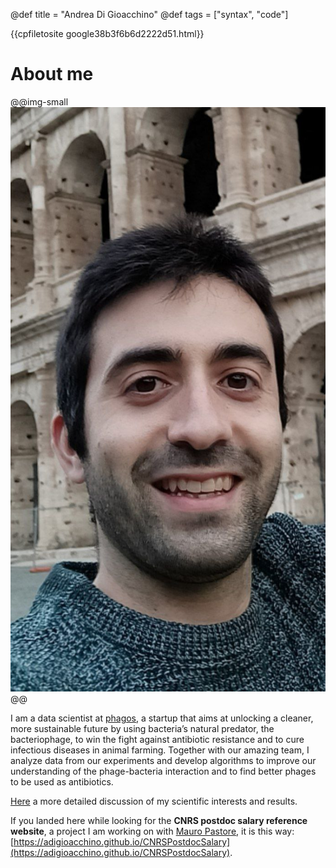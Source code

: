 @def title = "Andrea Di Gioacchino"
@def tags = ["syntax", "code"]

{{cpfiletosite google38b3f6b6d2222d51.html}}
# About me

@@img-small
![Andrea Di Gioacchino](/assets/myphoto.jpg)
@@

I am a data scientist at [phagos](https://www.phagos.org/), a startup that aims at unlocking a cleaner, more sustainable future by using bacteria’s natural predator, the bacteriophage, to win the fight against antibiotic resistance and to cure infectious diseases in animal farming.
Together with our amazing team, I analyze data from our experiments and develop algorithms to improve our understanding of the phage-bacteria interaction and to find better phages to be used as antibiotics.

[Here](/pages/research) a more detailed discussion of my scientific interests and results.

If you landed here while looking for the **CNRS postdoc salary reference website**, a project I am working on with [Mauro Pastore](https://www.linkedin.com/in/mauro-pastore-781a28246/), it is this way: [https://adigioacchino.github.io/CNRSPostdocSalary](https://adigioacchino.github.io/CNRSPostdocSalary).

&nbsp;
&nbsp;
